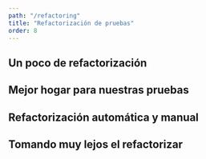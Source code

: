 ```yaml
---
path: "/refactoring"
title: "Refactorización de pruebas"
order: 8
---
```


## Un poco de refactorización

## Mejor hogar para nuestras pruebas

## Refactorización automática y manual

## Tomando muy lejos el refactorizar
